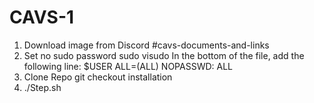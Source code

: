 # CAVS-1
1. Download image from Discord #cavs-documents-and-links
2. Set no sudo password
sudo visudo
In the bottom of the file, add the following line:
$USER ALL=(ALL) NOPASSWD: ALL
3. Clone Repo
git checkout installation
4. ./Step.sh

